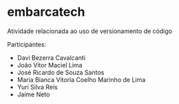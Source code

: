 # embarcatech
Atividade relacionada ao uso de versionamento de código

Participantes: 
- Davi Bezerra Cavalcanti
- João Vitor Maciel Lima
- José Ricardo de Souza Santos
- Maria Bianca Vitoria Coelho Marinho de Lima
- Yuri Silva Reis
- Jaime Neto
